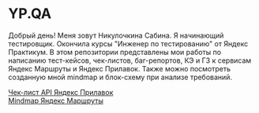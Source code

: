 # YP.QA
Добрый день! 
Меня зовут Никулочкина Сабина. Я начинающий тестировщик. Окончила курсы "Инженер по тестированию" от Яндекс Практикум. 
В этом репозитории представлены мои работы по написанию тест-кейсов, чек-листов, баг-репортов, КЭ и ГЗ к сервисам Яндекс Маршруты и Яндекс Прилавок. Также можно посмотреть созданную мной mindmap и блок-схему при анализе требований.

[Чек-лист API Яндекс Прилавок](https://github.com/SabinaNikulochkina/YP.QA/blob/main/%D0%A7%D0%B5%D0%BA-%D0%BB%D0%B8%D1%81%D1%82%D1%8B/%D0%A7%D0%B5%D0%BA-%D0%BB%D0%B8%D1%81%D1%82%20API.%20%D0%AF%D0%BD%D0%B4%D0%B5%D0%BA%D1%81%20%D0%9F%D1%80%D0%B8%D0%BB%D0%B0%D0%B2%D0%BE%D0%BA.pdf "Чек-лист API Яндекс Прилавок")  
[Mindmap Яндекс Маршруты](https://miro.com/app/board/uXjVOGcSPqI=/?share_link_id=589098739766 "")

